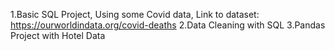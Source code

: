 1.Basic SQL Project, Using some Covid data, Link to dataset: https://ourworldindata.org/covid-deaths
2.Data Cleaning with SQL
3.Pandas Project with Hotel Data
